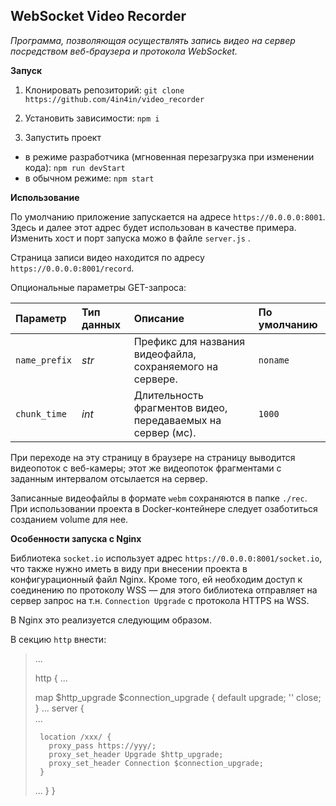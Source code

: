 ## WebSocket Video Recorder ##

_Программа, позволяющая осуществлять запись видео на сервер посредством веб-браузера и протокола WebSocket._


__Запуск__

1. Клонировать репозиторий:  `git clone https://github.com/4in4in/video_recorder`

2. Установить зависимости: `npm i`

3. Запустить проект 

- в режиме разработчика (мгновенная перезагрузка при изменении кода): `npm run devStart`
- в обычном режиме: `npm start`


__Использование__

По умолчанию приложение запускается на адресе `https://0.0.0.0:8001`. Здесь и далее этот адрес будет использован в качестве примера. Изменить хост и порт запуска можо в файле `server.js` .

Страница записи видео находится по адресу `https://0.0.0.0:8001/record`.

Опциональные параметры GET-запроса:

| Параметр      | Тип данных  | Описание                                                    | По умолчанию
|:---           |:---         |:---                                                         |:---
| `name_prefix` | _str_       | Префикс для названия видеофайла, сохраняемого на сервере.   | `noname`
| `chunk_time`  | _int_       | Длительность фрагментов видео, передаваемых на сервер (мс). | `1000`

При переходе на эту страницу в браузере на страницу выводится видеопоток с веб-камеры; этот же видеопоток фрагментами с заданным интервалом отсылается на сервер.

Записанные видеофайлы в формате `webm` сохраняются в папке `./rec`. При использовании проекта в Docker-контейнере следует озаботиться созданием volume для нее. 

__Особенности запуска с Nginx__

Библиотека `socket.io` использует адрес `https://0.0.0.0:8001/socket.io`, что также нужно иметь в виду при внесении проекта в конфигурационный файл Nginx. Кроме того, ей необходим доступ к соединению по протоколу WSS — для этого библиотека отправляет на сервер запрос на т.н. `Connection Upgrade` с протокола HTTPS на WSS.

В Nginx это реализуется следующим образом.

В секцию `http` внести:

>...
>
>http {
>...
>
>    map $http_upgrade $connection_upgrade {
>        default upgrade;
>        ''      close;
>    }
>...
>    server {  
>    ...
>    
>      location /xxx/ {
>        proxy_pass https://yyy/;
>        proxy_set_header Upgrade $http_upgrade;
>        proxy_set_header Connection $connection_upgrade;
>      }
>    ...
>    }
>}